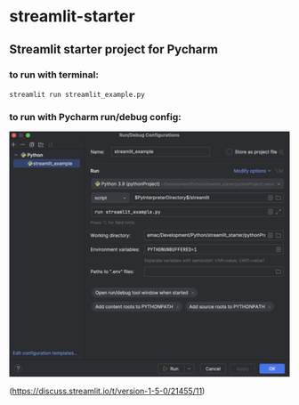 # streamlit-starter
## Streamlit starter project for Pycharm



### to run with terminal:


`streamlit run streamlit_example.py
`

### to run with Pycharm run/debug config:

![Screenshot.png](Screenshot.png)

(https://discuss.streamlit.io/t/version-1-5-0/21455/11)

